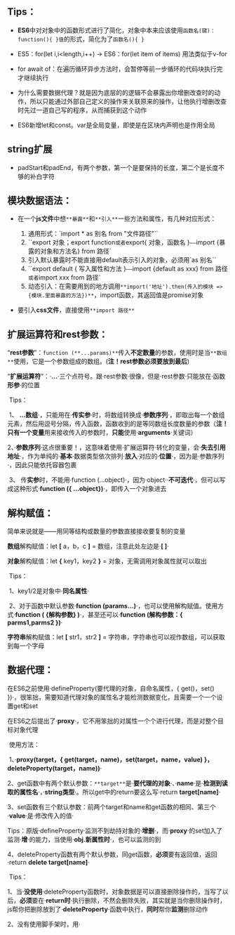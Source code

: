 ## Tips：

- **ES6**中对对象中的函数形式进行了简化，对象中本来应该使用`函数名(键)：function(){ }值`的形式，简化为了`函数名(){ }`

- ES5：for(let i,i<length,i++) → ES6：for(let item of items) 用法类似于v-for 

- for await of：在遍历循环异步方法时，会暂停等前一步循环的代码块执行完才继续执行

- 为什么需要数据代理？就是因为底层的的逻辑不会暴露出你增删改查时的动作，所以只能通过外部自己定义的操作来关联原来的操作，让他执行增删改查时先过一道自己写的程序，从而捕获到这个动作

- ES6新增let和const。var是全局变量，即使是在区块内声明也是作用全局


## string扩展

- padStart和padEnd，有两个参数，第一个是要保持的长度，第二个是长度不够的补白字符

## 模块数据语法：

- 在一个**js文件**中想`**暴露**`和`**引入**`一些方法和属性，有几种对应形式：
  1. 通用形式：`import * as 别名 from "文件路径"``
  2. ``export 对象；export function`或者`export{ 对象，函数名 }`——`import {暴露的对象和方法名} from 路径`
  3. 引入默认暴露时不能直接用default表示引入的对象，必须用`as 别名``
  4. ``export default { 写入属性和方法 }`——`import {default as xxx} from 路径`或者`import xxx from 路径`
  5. 动态引入：在需要用到的地方调用`**import('地址').then(传入的模块 =>{模块.里面暴露的方法})**`，import函数，其返回值是promise对象

- 要引入**css文件**，直接使用`**import 路径**`

## 扩展运算符和rest参数：

  “**rest参数**”：`function (**...params)**`传入**不定数量**的参数，使用时是当`**数组**`使用，它是一个参数组成的数组。(**注！rest参数必须要放到最后**)

  “**扩展运算符**”：·**...**·三个点符号。跟·rest参数·很像，但是·rest参数·只能放在·函数**形参**·的位置

​		Tips：

​			1、 **...数组**·，只能用在·**传实参**·时，将数组转换成·**参数序列**·，即取出每一个数组元素，然后用逗号分隔，传入函数，函数收到的是等同数组长度数量的参数（**注！**只有一个**变量**用来接收传入的参数时，**只能**使用·**arguments**·关键词）

​			2、·**参数序列**·这点很重要！，这意味着使用·扩展运算符·转化的变量，会·**失去引用地址**·，作为单纯的·**基本**·数据类型依次排列·**放入**·对应的·**位置**·，因为是·参数序列·，因此只能依托容器包裹

​			3、 传**实参**时，不能用·function (...object)·，因为·object··**不可迭代**·，但可以写成这种形式·**function ({ ...object})**·，即传入一个对象进去

## 解构赋值：

  简单来说就是——用同等结构或数量的参数直接接收要复制的变量

  **数组**解构赋值：let **[** a，b，c **]** = 数组，注意此处左边是·**[ ]**·

  **对象**解构赋值：let **{** key1，key2 **}** = 对象，无需调用对象属性就可以取出

​    Tips：

​      1、key1/2是对象中·**同名属性**·

​      2、对于函数中默认参数·**function (params...)**·，也可以使用解构赋值。使用方式·**function ( {解构参数} )**·，甚至还可以·**function (解构参数：{ parms1,parms2 })**·

  **字符串**解构赋值：let **[** str1，str2 **]** = 字符串，字符串也可以视作数组，可以获取到每一个字母

## 数据代理：

  在ES6之前使用·defineProperty(要代理的对象，自命名属性，{ get()，set() })·，很笨拙，需要知道代理对象的属性名才能检测数据变化，且需要一个一个设置get和set

  在ES6之后提出了·**proxy**·，它不用笨拙的对属性一个个进行代理，而是对整个目标对象代理

​    使用方法：

​      1、·**proxy(target，{ get(target，name)，set(target，name，value) }，deleteProperty(target，name))**·

​      2、get函数中有两个默认参数：`**target**`是·**要代理的对象**·、·**name**·是·**检测到读取的属性名**·，·**string类型**·。所以get中的return要这么写·return **target[name]**·

​      3、set函数有三个默认参数：前两个target和name和get函数的相同、第三个·**value**·是·修改传入的值·

​        Tips：原版·defineProperty·监测不到劫持对象的·**增删**·，而·**proxy**·的set加入了监测·**增**·的能力，当使用·**obj.新属性时**·，也可以监测的到

​      4、deleteProperty函数有两个默认参数，同get函数，**必须**要有返回值，返回·return **delete target[name]**·

​        Tips：

​          1、当·**没使用**·deleteProperty函数时，对象数据是可以直接删除操作的，当写了以后，**必须**要在·**return时**·执行删除，不然会删除失败，其实就是当你删除操作时，js帮你把删除放到了·**deleteProperty**·函数中执行，**同时**帮你**监测**删除动作

​          2、没有使用脚手架时，用·**<script/>**·标签引入等同于·**import**·导入，同样都可以用vue的·**mixins**·等导入外部对象配置项

​          3、对数据代理本质的理解：对原始数据的操作是无法监测的，而数据代理就像一道筛网，通过另一个对象来映射原始数据，同时在映射对象身上添加了对应各种操作的拦截方法，从而达到修改映射对象时，既可以修改原始数据，同时还能拦截到操作

## Reflect：

  最大的作用是——不需要·**try{}catch(error){}**·，最典型的一个例子就是·defineProperty·出错时，整个单线程程序都会挂掉，所以封装的框架中通常都要用·try catch·来捕获错误，同时保证程序正常运行。**而**·**reflect**·则不用，它在使用·defineProperty·时，会返回·**执行成功或失败**·，而不会使整个代码都挂掉，**同时**·**reflect**·身上还有全套的object对象操作方法